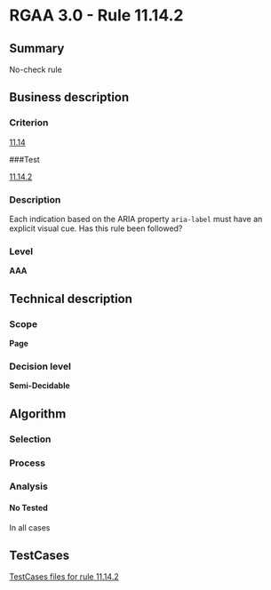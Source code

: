 # RGAA 3.0 -  Rule 11.14.2

## Summary

No-check rule

## Business description

### Criterion

[11.14](http://asqatasun.github.io/RGAA--3.0--EN/RGAA3.0_Criteria_English_version_v1.html#crit-11-14)

###Test

[11.14.2](http://asqatasun.github.io/RGAA--3.0--EN/RGAA3.0_Criteria_English_version_v1.html#test-11-14-2)

### Description
Each indication based on the ARIA property
    <code>aria-label</code> must have an explicit visual cue. Has this
    rule been followed? 


### Level

**AAA**

## Technical description

### Scope

**Page**

### Decision level

**Semi-Decidable**

## Algorithm

### Selection

### Process

### Analysis

#### No Tested 

In all cases



##  TestCases 

[TestCases files for rule 11.14.2](https://github.com/Asqatasun/Asqatasun/tree/master/rules/rules-rgaa3.0/src/test/resources/testcases/rgaa30/Rgaa30Rule111402/) 


